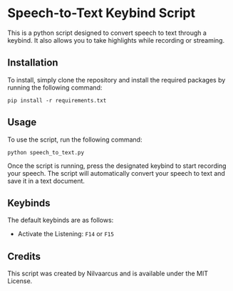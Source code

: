 # Speech-to-Text Keybind Script

This is a python script designed to convert speech to text through a keybind. It also allows you to take highlights while recording or streaming.

## Installation

To install, simply clone the repository and install the required packages by running the following command:

```
pip install -r requirements.txt

```

## Usage

To use the script, run the following command:

```
python speech_to_text.py

```

Once the script is running, press the designated keybind to start recording your speech. The script will automatically convert your speech to text and save it in a text document.

## Keybinds

The default keybinds are as follows:

- Activate the Listening: `F14` or `F15`

## Credits

This script was created by Nilvaarcus and is available under the MIT License.